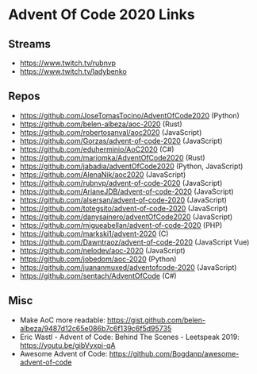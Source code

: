 # Advent Of Code 2020 Links

## Streams

- https://www.twitch.tv/rubnvp
- https://www.twitch.tv/ladybenko

## Repos

- https://github.com/JoseTomasTocino/AdventOfCode2020 (Python)
- https://github.com/belen-albeza/aoc-2020 (Rust)
- https://github.com/robertosanval/aoc2020 (JavaScript)
- https://github.com/Gorzas/advent-of-code-2020 (JavaScript)
- https://github.com/eduherminio/AoC2020 (C#)
- https://github.com/mariomka/AdventOfCode2020 (Rust)
- https://github.com/jabadia/adventOfCode2020 (Python, JavaScript)
- https://github.com/AlenaNik/aoc2020 (JavaScript)
- https://github.com/rubnvp/advent-of-code-2020 (JavaScript)
- https://github.com/ArianeJDB/advent-of-code-2020 (JavaScript)
- https://github.com/alsersan/advent-of-code-2020 (JavaScript)
- https://github.com/totegsito/advent-of-code-2020 (JavaScript)
- https://github.com/danysainero/adventOfCode2020 (JavaScript)
- https://github.com/migueabellan/advent-of-code-2020 (PHP)
- https://github.com/markski1/advent-2020 (C)
- https://github.com/Dawntraoz/advent-of-code-2020 (JavaScript Vue)
- https://github.com/nelodev/aoc-2020 (JavaScript)
- https://github.com/jobedom/aoc-2020 (Python)
- https://github.com/juananmuxed/adventofcode-2020 (JavaScript)
- https://github.com/sentach/AdventOfCode (C#)

## Misc

- Make AoC more readable: https://gist.github.com/belen-albeza/9487d12c65e086b7c6f139c6f5d95735
- Eric Wastl - Advent of Code: Behind The Scenes - Leetspeak 2019: https://youtu.be/gibVyxpi-qA
- Awesome Advent of Code: https://github.com/Bogdanp/awesome-advent-of-code
